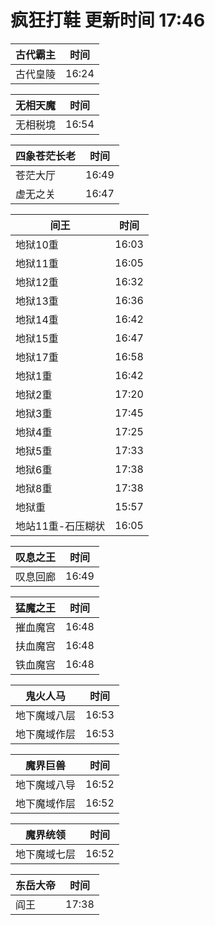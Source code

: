 # 疯狂打鞋 更新时间 17:46

| 古代霸主   | 时间    |
|--------|-------|
| 古代皇陵 | 16:24 |

| 无相天魔   | 时间    |
|--------|-------|
| 无相税境 | 16:54 |

| 四象苍茫长老   | 时间    |
|--------|-------|
| 苍茫大厅 | 16:49 |
| 虚无之关 | 16:47 |

| 间王   | 时间    |
|--------|-------|
| 地狱10重 | 16:03 |
| 地狱11重 | 16:05 |
| 地狱12重 | 16:32 |
| 地狱13重 | 16:36 |
| 地狱14重 | 16:42 |
| 地狱15重 | 16:47 |
| 地狱17重 | 16:58 |
| 地狱1重 | 16:42 |
| 地狱2重 | 17:20 |
| 地狱3重 | 17:45 |
| 地狱4重 | 17:25 |
| 地狱5重 | 17:33 |
| 地狱6重 | 17:38 |
| 地狱8重 | 17:38 |
| 地狱重 | 15:57 |
| 地站11重-石压糊状 | 16:05 |

| 叹息之王   | 时间    |
|--------|-------|
| 叹息回廊 | 16:49 |

| 猛魔之王   | 时间    |
|--------|-------|
| 摧血魔宫 | 16:48 |
| 扶血魔宫 | 16:48 |
| 铁血魔宫 | 16:48 |

| 鬼火人马   | 时间    |
|--------|-------|
| 地下魔域八层 | 16:53 |
| 地下魔域作层 | 16:53 |

| 魔界巨兽   | 时间    |
|--------|-------|
| 地下魔域八导 | 16:52 |
| 地下魔域作层 | 16:52 |

| 魔界统领   | 时间    |
|--------|-------|
| 地下魔域七层 | 16:52 |

| 东岳大帝   | 时间    |
|--------|-------|
| 阎王 | 17:38 |